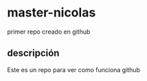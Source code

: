 # master-nicolas
primer repo creado en github
## descripción
Este es un repo para ver como funciona github
